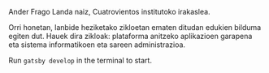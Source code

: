 
Ander Frago Landa naiz, Cuatrovientos institutoko irakaslea.

Orri honetan, lanbide heziketako zikloetan ematen ditudan edukien bilduma egiten dut. Hauek dira zikloak: plataforma anitzeko aplikazioen garapena eta sistema informatikoen eta sareen administrazioa.

Run `gatsby develop` in the terminal to start.
